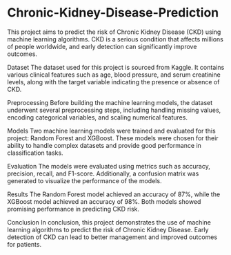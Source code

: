 # Chronic-Kidney-Disease-Prediction

This project aims to predict the risk of Chronic Kidney Disease (CKD) using machine learning algorithms. CKD is a serious condition that affects millions of people worldwide, and early detection can significantly improve outcomes.

Dataset
The dataset used for this project is sourced from Kaggle. It contains various clinical features such as age, blood pressure, and serum creatinine levels, along with the target variable indicating the presence or absence of CKD.

Preprocessing
Before building the machine learning models, the dataset underwent several preprocessing steps, including handling missing values, encoding categorical variables, and scaling numerical features.

Models
Two machine learning models were trained and evaluated for this project: Random Forest and XGBoost. These models were chosen for their ability to handle complex datasets and provide good performance in classification tasks.

Evaluation
The models were evaluated using metrics such as accuracy, precision, recall, and F1-score. Additionally, a confusion matrix was generated to visualize the performance of the models.

Results
The Random Forest model achieved an accuracy of 87%, while the XGBoost model achieved an accuracy of 98%. Both models showed promising performance in predicting CKD risk.

Conclusion
In conclusion, this project demonstrates the use of machine learning algorithms to predict the risk of Chronic Kidney Disease. Early detection of CKD can lead to better management and improved outcomes for patients.
